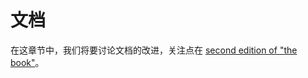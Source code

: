 # 文档

[sec_ed]: new-editions-of-the-book.md

在这章节中，我们将要讨论文档的改进，关注点在 [second edition of "the book"][sec_ed]。
